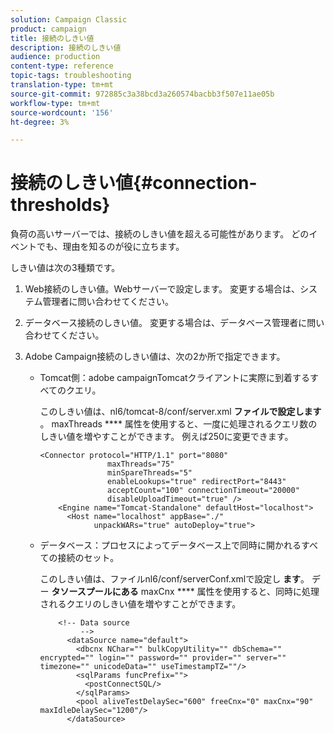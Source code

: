 ```yaml
---
solution: Campaign Classic
product: campaign
title: 接続のしきい値
description: 接続のしきい値
audience: production
content-type: reference
topic-tags: troubleshooting
translation-type: tm+mt
source-git-commit: 972885c3a38bcd3a260574bacbb3f507e11ae05b
workflow-type: tm+mt
source-wordcount: '156'
ht-degree: 3%

---
```



# 接続のしきい値{#connection-thresholds}

負荷の高いサーバーでは、接続のしきい値を超える可能性があります。 どのイベントでも、理由を知るのが役に立ちます。

しきい値は次の3種類です。

1. Web接続のしきい値。Webサーバーで設定します。 変更する場合は、システム管理者に問い合わせてください。
1. データベース接続のしきい値。 変更する場合は、データベース管理者に問い合わせてください。
1. Adobe Campaign接続のしきい値は、次の2か所で指定できます。

   * Tomcat側：adobe campaignTomcatクライアントに実際に到着するすべてのクエリ。

      このしきい値は、nl6/tomcat-8/conf/server.xml **ファイルで設定します** 。 maxThreads **** 属性を使用すると、一度に処理されるクエリ数のしきい値を増やすことができます。 例えば250に変更できます。

      ```
      <Connector protocol="HTTP/1.1" port="8080"
                     maxThreads="75"
                     minSpareThreads="5"
                     enableLookups="true" redirectPort="8443"
                     acceptCount="100" connectionTimeout="20000"
                     disableUploadTimeout="true" />
          <Engine name="Tomcat-Standalone" defaultHost="localhost">
            <Host name="localhost" appBase="./"
                  unpackWARs="true" autoDeploy="true">
      ```

   * データベース：プロセスによってデータベース上で同時に開かれるすべての接続のセット。

      このしきい値は、ファイルnl6/conf/serverConf.xmlで設定し **ます**。 デー **タソースプールにある** maxCnx **** 属性を使用すると、同時に処理されるクエリのしきい値を増やすことができます。

      ```
          <!-- Data source
               -->
            <dataSource name="default">
              <dbcnx NChar="" bulkCopyUtility="" dbSchema="" encrypted="" login="" password="" provider="" server="" timezone="" unicodeData="" useTimestampTZ=""/>
              <sqlParams funcPrefix="">
                <postConnectSQL/>
              </sqlParams>
              <pool aliveTestDelaySec="600" freeCnx="0" maxCnx="90" maxIdleDelaySec="1200"/>
            </dataSource>
      ```

